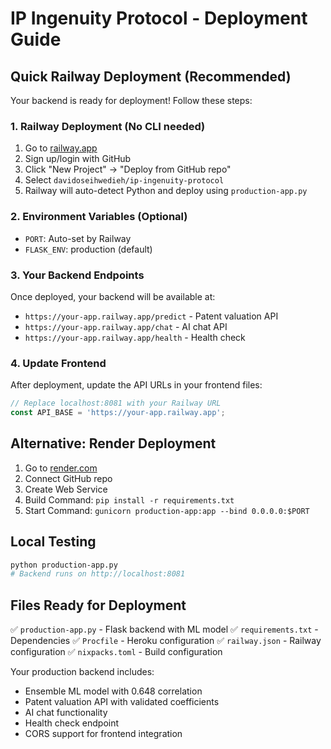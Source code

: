 # IP Ingenuity Protocol - Deployment Guide

## Quick Railway Deployment (Recommended)

Your backend is ready for deployment! Follow these steps:

### 1. Railway Deployment (No CLI needed)
1. Go to [railway.app](https://railway.app)
2. Sign up/login with GitHub
3. Click "New Project" → "Deploy from GitHub repo"
4. Select `davidoseihwedieh/ip-ingenuity-protocol`
5. Railway will auto-detect Python and deploy using `production-app.py`

### 2. Environment Variables (Optional)
- `PORT`: Auto-set by Railway
- `FLASK_ENV`: production (default)

### 3. Your Backend Endpoints
Once deployed, your backend will be available at:
- `https://your-app.railway.app/predict` - Patent valuation API
- `https://your-app.railway.app/chat` - AI chat API  
- `https://your-app.railway.app/health` - Health check

### 4. Update Frontend
After deployment, update the API URLs in your frontend files:
```javascript
// Replace localhost:8081 with your Railway URL
const API_BASE = 'https://your-app.railway.app';
```

## Alternative: Render Deployment
1. Go to [render.com](https://render.com)
2. Connect GitHub repo
3. Create Web Service
4. Build Command: `pip install -r requirements.txt`
5. Start Command: `gunicorn production-app:app --bind 0.0.0.0:$PORT`

## Local Testing
```bash
python production-app.py
# Backend runs on http://localhost:8081
```

## Files Ready for Deployment
✅ `production-app.py` - Flask backend with ML model
✅ `requirements.txt` - Dependencies
✅ `Procfile` - Heroku configuration
✅ `railway.json` - Railway configuration
✅ `nixpacks.toml` - Build configuration

Your production backend includes:
- Ensemble ML model with 0.648 correlation
- Patent valuation API with validated coefficients
- AI chat functionality
- Health check endpoint
- CORS support for frontend integration
